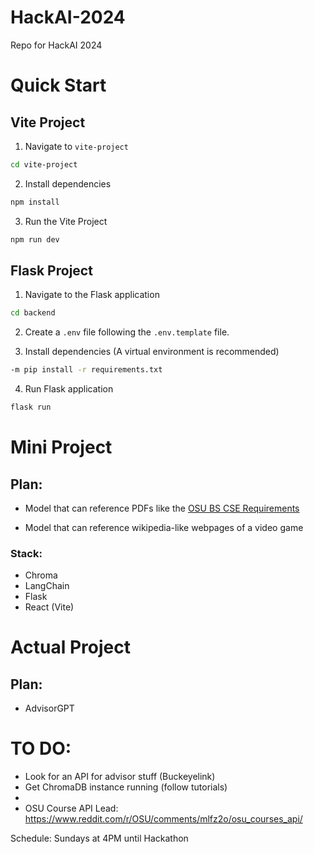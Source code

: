 # HackAI-2024
Repo for HackAI 2024 

# Quick Start

## Vite Project
1. Navigate to `vite-project`
```bash
cd vite-project
```

2. Install dependencies
```bash
npm install
```

3. Run the Vite Project
```bash
npm run dev
```

## Flask Project
1. Navigate to the Flask application
```bash
cd backend
```

2. Create a `.env` file following the `.env.template` file. 

3. Install dependencies (A virtual environment is recommended)
```bash
-m pip install -r requirements.txt
```

4. Run Flask application
```bash
flask run
```


# Mini Project
## Plan: 
- Model that can reference PDFs like the [OSU BS CSE Requirements](https://cse.osu.edu/media/document/2020-07-01/bs-cse-requirements-and-sample-schedule-au18-3341-revision_0.pdf)

- Model that can reference wikipedia-like webpages of a video game

### Stack:
* Chroma
* LangChain
* Flask
* React (Vite)


# Actual Project
## Plan:
* AdvisorGPT

# TO DO:
- Look for an API for advisor stuff (Buckeyelink)
- Get ChromaDB instance running (follow tutorials)
- 
- OSU Course API Lead: https://www.reddit.com/r/OSU/comments/mlfz2o/osu_courses_api/

Schedule:
Sundays at 4PM until Hackathon